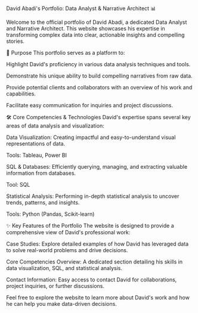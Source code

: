 David Abadi's Portfolio: Data Analyst & Narrative Architect 📊

Welcome to the official portfolio of David Abadi, a dedicated Data Analyst and Narrative Architect. This website showcases his expertise in transforming complex data into clear, actionable insights and compelling stories.

🌟 Purpose
This portfolio serves as a platform to:

Highlight David's proficiency in various data analysis techniques and tools.

Demonstrate his unique ability to build compelling narratives from raw data.

Provide potential clients and collaborators with an overview of his work and capabilities.

Facilitate easy communication for inquiries and project discussions.

🛠️ Core Competencies & Technologies
David's expertise spans several key areas of data analysis and visualization:

Data Visualization: Creating impactful and easy-to-understand visual representations of data.

Tools: Tableau, Power BI

SQL & Databases: Efficiently querying, managing, and extracting valuable information from databases.

Tool: SQL

Statistical Analysis: Performing in-depth statistical analysis to uncover trends, patterns, and insights.

Tools: Python (Pandas, Scikit-learn)

✨ Key Features of the Portfolio
The website is designed to provide a comprehensive view of David's professional work:

Case Studies: Explore detailed examples of how David has leveraged data to solve real-world problems and drive decisions.

Core Competencies Overview: A dedicated section detailing his skills in data visualization, SQL, and statistical analysis.

Contact Information: Easy access to contact David for collaborations, project inquiries, or further discussions.

Feel free to explore the website to learn more about David's work and how he can help you make data-driven decisions.
